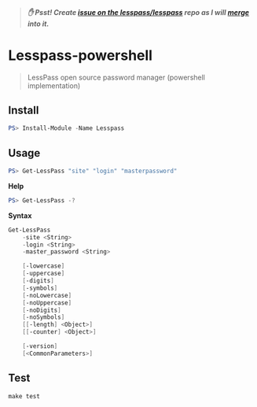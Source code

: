 > ##### ✋ Psst! Create [issue on the lesspass/lesspass](https://github.com/lesspass/lesspass/issues/new) repo as I will [merge](https://github.com/lesspass/lesspass/issues/407) into it.
> 
# Lesspass-powershell

> LessPass open source password manager (powershell implementation)

## Install

```powershell
PS> Install-Module -Name Lesspass
```

## Usage

```powershell
PS> Get-LessPass "site" "login" "masterpassword"
```

**Help**

```powershell
PS> Get-LessPass -?
```

**Syntax**

```powershell
Get-LessPass
    -site <String>
    -login <String>
    -master_password <String>

    [-lowercase]
    [-uppercase]
    [-digits]
    [-symbols]
    [-noLowercase]
    [-noUppercase]
    [-noDigits]
    [-noSymbols]
    [[-length] <Object>]
    [[-counter] <Object>]

    [-version]
    [<CommonParameters>]
```

## Test

```make
make test
```